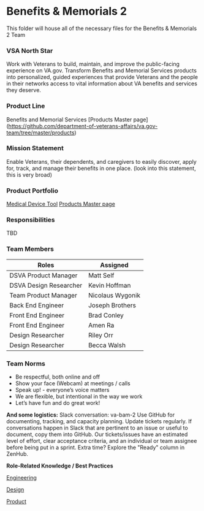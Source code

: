 # Benefits & Memorials 2
This folder will house all of the necessary files for the Benefits & Memorials 2 Team


### **VSA North Star**
Work with Veterans to build, maintain, and improve the public-facing experience on VA.gov. Transform Benefits and Memorial Services products into personalized, guided experiences that provide Veterans and the people in their networks access to vital information about VA benefits and services they deserve.

### **Product Line** 
Benefits and Memorial Services 
[Products Master page] (https://github.com/department-of-veterans-affairs/va.gov-team/tree/master/products)

### **Mission Statement**
Enable Veterans, their dependents, and caregivers to easily discover, apply for, track, and manage their benefits in one place.
(look into this statement, this is very broad)

### **Product Portfolio**
  [Medical Device Tool](https://github.com/department-of-veterans-affairs/va.gov-team/tree/master/products/medical-device-tool)
  [Products Master page](https://github.com/department-of-veterans-affairs/va.gov-team/tree/master/products)

### **Responsibilities**
TBD

### **Team Members**

|**Roles**              |**Assigned**                        |
|-----------------------|------------------------------------|
|DSVA Product Manager   |Matt Self                           |
|DSVA Design Researcher |Kevin Hoffman                       |
|Team Product Manager   |Nicolaus Wygonik                    |
|Back End Engineer      |Joseph Brothers                     |
|Front End Engineer     |Brad Conley                         |
|Front End Engineer     |Amen Ra                             |
|Design Researcher      |Riley Orr                           |
|Design Researcher      |Becca Walsh                         |


### **Team Norms**

  * Be respectful, both online and off
  * Show your face (Webcam) at meetings / calls
  * Speak up! - everyone’s voice matters
  * We are flexible, but intentional in the way we work
  * Let’s have fun and do great work!

**And some logistics:**
Slack conversation: va-bam-2
Use GitHub for documenting, tracking, and capacity planning.
Update tickets regularly. If conversations happen in Slack that are pertinent to an issue or useful to document, copy them into GitHub.
Our tickets/issues have an estimated level of effort, clear acceptance criteria, and an individual or team assignee before being put in a sprint.
Extra time? Explore the "Ready" column in ZenHub.

**Role-Related Knowledge / Best Practices**

[Engineering](https://github.com/department-of-veterans-affairs/va.gov-team/tree/master/platform/engineering)

[Design](https://github.com/department-of-veterans-affairs/va.gov-team/tree/master/platform/design)

[Product](https://github.com/department-of-veterans-affairs/va.gov-team/tree/master/platform/product-management)
